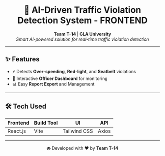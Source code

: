 <h1 align="center">🚦 AI-Driven Traffic Violation Detection System  -  FRONTEND</h1>

<p align="center">
  <b>Team T-14 | GLA University</b>  
  <br>
  <i>Smart AI-powered solution for real-time traffic violation detection</i>
</p>

---

## ✨ Features
- ⚡ Detects **Over-speeding**, **Red-light**, and **Seatbelt** violations  
- 🧭 Interactive **Officer Dashboard** for monitoring  
- 📊 Easy **Report Export** and Management  

---

## 🛠️ Tech Used
| Frontend | Build Tool | UI | API |
|-----------|-------------|----|-----|
| React.js | Vite | Tailwind CSS | Axios |

---

<p align="center">🚘 Developed with ❤️ by <b>Team T-14</b></p>
